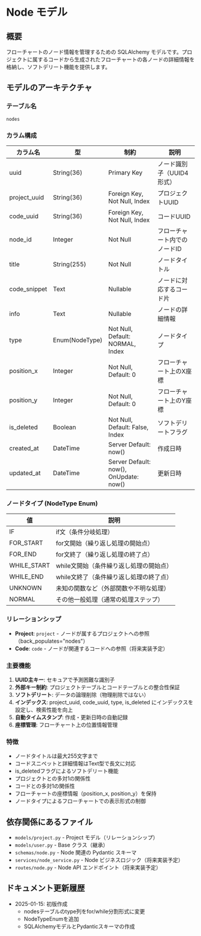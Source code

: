 # Node モデル

## 概要

フローチャートのノード情報を管理するための SQLAlchemy モデルです。プロジェクトに属するコードから生成されたフローチャートの各ノードの詳細情報を格納し、ソフトデリート機能を提供します。

## モデルのアーキテクチャ

### テーブル名
`nodes`

### カラム構成

| カラム名 | 型 | 制約 | 説明 |
|----------|-------------|------|------|
| uuid | String(36) | Primary Key | ノード識別子（UUID4形式） |
| project_uuid | String(36) | Foreign Key, Not Null, Index | プロジェクトUUID |
| code_uuid | String(36) | Foreign Key, Not Null, Index | コードUUID |
| node_id | Integer | Not Null | フローチャート内でのノードID |
| title | String(255) | Not Null | ノードタイトル |
| code_snippet | Text | Nullable | ノードに対応するコード片 |
| info | Text | Nullable | ノードの詳細情報 |
| type | Enum(NodeType) | Not Null, Default: NORMAL, Index | ノードタイプ |
| position_x | Integer | Not Null, Default: 0 | フローチャート上のX座標 |
| position_y | Integer | Not Null, Default: 0 | フローチャート上のY座標 |
| is_deleted | Boolean | Not Null, Default: False, Index | ソフトデリートフラグ |
| created_at | DateTime | Server Default: now() | 作成日時 |
| updated_at | DateTime | Server Default: now(), OnUpdate: now() | 更新日時 |

### ノードタイプ (NodeType Enum)

| 値 | 説明 |
|-----|------|
| IF | if文（条件分岐処理） |
| FOR_START | for文開始（繰り返し処理の開始点） |
| FOR_END | for文終了（繰り返し処理の終了点） |
| WHILE_START | while文開始（条件繰り返し処理の開始点） |
| WHILE_END | while文終了（条件繰り返し処理の終了点） |
| UNKNOWN | 未知の関数など（外部関数や不明な処理） |
| NORMAL | その他一般処理（通常の処理ステップ） |

### リレーションシップ

- **Project**: `project` - ノードが属するプロジェクトへの参照（back_populates="nodes"）
- **Code**: `code` - ノードが関連するコードへの参照（将来実装予定）

### 主要機能

1. **UUID主キー**: セキュアで予測困難な識別子
2. **外部キー制約**: プロジェクトテーブルとコードテーブルとの整合性保証
3. **ソフトデリート**: データの論理削除（物理削除ではない）
4. **インデックス**: project_uuid, code_uuid, type, is_deleted にインデックスを設定し、検索性能を向上
5. **自動タイムスタンプ**: 作成・更新日時の自動記録
6. **座標管理**: フローチャート上の位置情報管理

### 特徴

- ノードタイトルは最大255文字まで
- コードスニペットと詳細情報はText型で長文に対応
- is_deletedフラグによるソフトデリート機能
- プロジェクトとの多対1の関係性
- コードとの多対1の関係性
- フローチャートの座標情報（position_x, position_y）を保持
- ノードタイプによるフローチャートでの表示形式の制御

## 依存関係にあるファイル

- `models/project.py` - Project モデル（リレーションシップ）
- `models/user.py` - Base クラス（継承）
- `schemas/node.py` - Node 関連の Pydantic スキーマ
- `services/node_service.py` - Node ビジネスロジック（将来実装予定）
- `routes/node.py` - Node API エンドポイント（将来実装予定）

## ドキュメント更新履歴

- 2025-01-15: 初版作成
  - nodesテーブルのtype列をfor/while分割形式に変更
  - NodeTypeEnumを追加
  - SQLAlchemyモデルとPydanticスキーマの作成